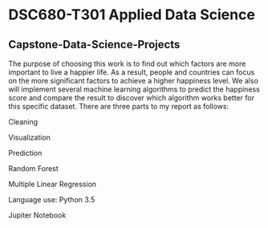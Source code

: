
# DSC680-T301 Applied Data Science
## Capstone-Data-Science-Projects
The purpose of choosing this work is to find out which factors are more important to live a happier life. As a result, people and countries can focus on the more significant factors to achieve a higher happiness level. We also will implement several machine learning algorithms to predict the happiness score and compare the result to discover which algorithm works better for this specific dataset.
There are three parts to my report as follows:

Cleaning

Visualization

Prediction

Random Forest

Multiple Linear Regression

Language use: Python 3.5

Jupiter Notebook
